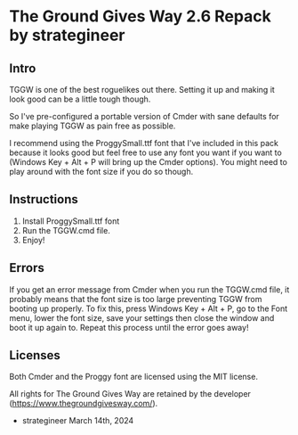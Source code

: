 # The Ground Gives Way 2.6 Repack by strategineer

## Intro

TGGW is one of the best roguelikes out there. Setting it up and making it look good can be a little tough though.

So I've pre-configured a portable version of Cmder with sane defaults for make playing TGGW as pain free as possible.

I recommend using the ProggySmall.ttf font that I've included in this pack because it looks good but feel free to use any font you want if you want to (Windows Key + Alt + P will bring up the Cmder options). You might need to play around with the font size if you do so though.

## Instructions

1. Install ProggySmall.ttf font
2. Run the TGGW.cmd file.
3. Enjoy!

## Errors

If you get an error message from Cmder when you run the TGGW.cmd file, it probably means that the font size is too large preventing TGGW from booting up properly. To fix this, press Windows Key + Alt + P, go to the Font menu, lower the font size, save your settings then close the window and boot it up again to. Repeat this process until the error goes away!

## Licenses

Both Cmder and the Proggy font are licensed using the MIT license.

All rights for The Ground Gives Way are retained by the developer (https://www.thegroundgivesway.com/).


- strategineer
March 14th, 2024